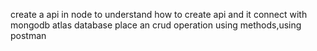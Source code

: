 create a api in node to understand how to create api and it connect with mongodb atlas database place an crud operation using methods,using postman
